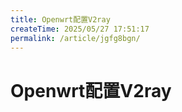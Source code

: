 ```yaml
---
title: Openwrt配置V2ray
createTime: 2025/05/27 17:51:17
permalink: /article/jgfg8bgn/
---
```

# Openwrt配置V2ray


